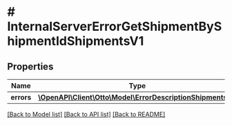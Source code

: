 # # InternalServerErrorGetShipmentByShipmentIdShipmentsV1

## Properties

Name | Type | Description | Notes
------------ | ------------- | ------------- | -------------
**errors** | [**\OpenAPI\Client\Otto\Model\ErrorDescriptionShipmentsV1**](ErrorDescriptionShipmentsV1.md) |  | [optional]

[[Back to Model list]](../../README.md#models) [[Back to API list]](../../README.md#endpoints) [[Back to README]](../../README.md)
